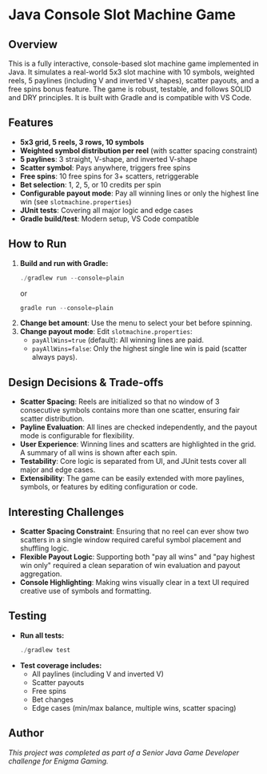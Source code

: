 # Java Console Slot Machine Game

## Overview
This is a fully interactive, console-based slot machine game implemented in Java. It simulates a real-world 5x3 slot machine with 10 symbols, weighted reels, 5 paylines (including V and inverted V shapes), scatter payouts, and a free spins bonus feature. The game is robust, testable, and follows SOLID and DRY principles. It is built with Gradle and is compatible with VS Code.

## Features
- **5x3 grid, 5 reels, 3 rows, 10 symbols**
- **Weighted symbol distribution per reel** (with scatter spacing constraint)
- **5 paylines**: 3 straight, V-shape, and inverted V-shape
- **Scatter symbol**: Pays anywhere, triggers free spins
- **Free spins**: 10 free spins for 3+ scatters, retriggerable
- **Bet selection**: 1, 2, 5, or 10 credits per spin
- **Configurable payout mode**: Pay all winning lines or only the highest line win (see `slotmachine.properties`)
- **JUnit tests**: Covering all major logic and edge cases
- **Gradle build/test**: Modern setup, VS Code compatible

## How to Run
1. **Build and run with Gradle:**
   ```powershell
   ./gradlew run --console=plain
   ```
   or
   ```powershell
   gradle run --console=plain
   ```
2. **Change bet amount**: Use the menu to select your bet before spinning.
3. **Change payout mode**: Edit `slotmachine.properties`:
   - `payAllWins=true` (default): All winning lines are paid.
   - `payAllWins=false`: Only the highest single line win is paid (scatter always pays).

## Design Decisions & Trade-offs
- **Scatter Spacing**: Reels are initialized so that no window of 3 consecutive symbols contains more than one scatter, ensuring fair scatter distribution.
- **Payline Evaluation**: All lines are checked independently, and the payout mode is configurable for flexibility.
- **User Experience**: Winning lines and scatters are highlighted in the grid. A summary of all wins is shown after each spin.
- **Testability**: Core logic is separated from UI, and JUnit tests cover all major and edge cases.
- **Extensibility**: The game can be easily extended with more paylines, symbols, or features by editing configuration or code.

## Interesting Challenges
- **Scatter Spacing Constraint**: Ensuring that no reel can ever show two scatters in a single window required careful symbol placement and shuffling logic.
- **Flexible Payout Logic**: Supporting both "pay all wins" and "pay highest win only" required a clean separation of win evaluation and payout aggregation.
- **Console Highlighting**: Making wins visually clear in a text UI required creative use of symbols and formatting.

## Testing
- **Run all tests:**
   ```powershell
   ./gradlew test
   ```
- **Test coverage includes:**
  - All paylines (including V and inverted V)
  - Scatter payouts
  - Free spins
  - Bet changes
  - Edge cases (min/max balance, multiple wins, scatter spacing)

## Author
*This project was completed as part of a Senior Java Game Developer challenge for Enigma Gaming.*
